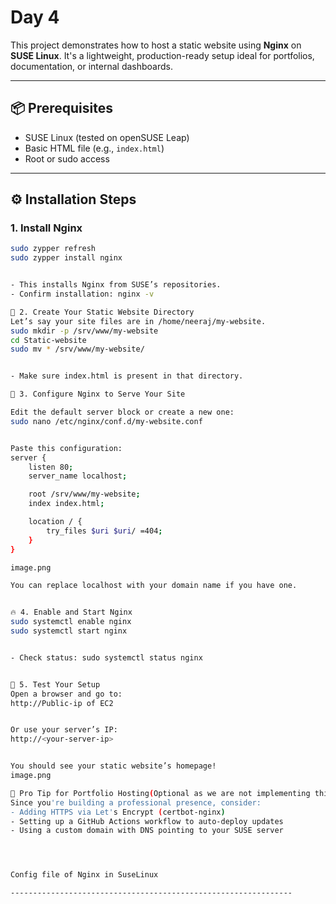﻿# Day 4
This project demonstrates how to host a static website using **Nginx** on **SUSE Linux**. It's a lightweight, production-ready setup ideal for portfolios, documentation, or internal dashboards.

---

## 📦 Prerequisites

- SUSE Linux (tested on openSUSE Leap)
- Basic HTML file (e.g., `index.html`)
- Root or sudo access

---

## ⚙️ Installation Steps

### 1. Install Nginx

```bash
sudo zypper refresh
sudo zypper install nginx


- This installs Nginx from SUSE’s repositories.
- Confirm installation: nginx -v

📂 2. Create Your Static Website Directory
Let’s say your site files are in /home/neeraj/my-website.
sudo mkdir -p /srv/www/my-website
cd Static-website
sudo mv * /srv/www/my-website/


- Make sure index.html is present in that directory.

🔧 3. Configure Nginx to Serve Your Site

Edit the default server block or create a new one:
sudo nano /etc/nginx/conf.d/my-website.conf


Paste this configuration:
server {
    listen 80;
    server_name localhost;

    root /srv/www/my-website;
    index index.html;

    location / {
        try_files $uri $uri/ =404;
    }
}

image.png

You can replace localhost with your domain name if you have one.


🔥 4. Enable and Start Nginx
sudo systemctl enable nginx
sudo systemctl start nginx


- Check status: sudo systemctl status nginx


🧪 5. Test Your Setup
Open a browser and go to:
http://Public-ip of EC2


Or use your server’s IP:
http://<your-server-ip>


You should see your static website’s homepage!
image.png

📝 Pro Tip for Portfolio Hosting(Optional as we are not implementing this as of now)
Since you're building a professional presence, consider:
- Adding HTTPS via Let's Encrypt (certbot-nginx)
- Setting up a GitHub Actions workflow to auto-deploy updates
- Using a custom domain with DNS pointing to your SUSE server




Config file of Nginx in SuseLinux

---------------------------------------------------------------
